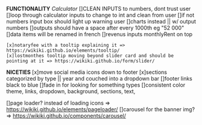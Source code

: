 **FUNCTIONALITY**
  *Calculator*
    []CLEAN INPUTS to numbers, dont trust user
    []loop through calculator inputs to change to int and clean from user
    []if not numbers input box should light up warning user
    []charts instead || w/ output numbers
    []outputs should have a space after every 1000th eg "52 000"
    []data items will be renamed in french
    []revenus inputs monthlyRent on top

    [x]notaryfee with a tooltip explaining it => https://wikiki.github.io/elements/tooltip/
    [x]lostmonthes tooltip moving beyond slider card and should be pointing at it => https://wikiki.github.io/form/slider/

**NICETIES**
  [x]move social media icons down to footer
  [x]sections categorized by type || year and couched into a dropdown bar
  []footer links black to blue
  []fade in for looking for something types
  []consistent color theme, links, dropdown, background, sections, text,

  []page loader? instead of loading icons => https://wikiki.github.io/elements/pageloader/
  []carousel for the banner img? => https://wikiki.github.io/components/carousel/
